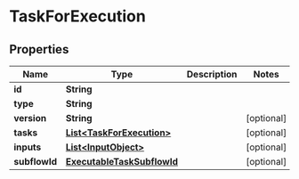 

# TaskForExecution


## Properties

| Name | Type | Description | Notes |
|------------ | ------------- | ------------- | -------------|
|**id** | **String** |  |  |
|**type** | **String** |  |  |
|**version** | **String** |  |  [optional] |
|**tasks** | [**List&lt;TaskForExecution&gt;**](TaskForExecution.md) |  |  [optional] |
|**inputs** | [**List&lt;InputObject&gt;**](InputObject.md) |  |  [optional] |
|**subflowId** | [**ExecutableTaskSubflowId**](ExecutableTaskSubflowId.md) |  |  [optional] |



